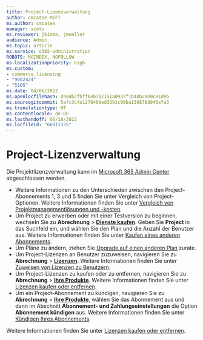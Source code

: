 ```yaml
---
title: Project-Lizenzverwaltung
author: cmcatee-MSFT
ms.author: cmcatee
manager: scotv
ms.reviewer: jkinma, jmueller
audience: Admin
ms.topic: article
ms.service: o365-administration
ROBOTS: NOINDEX, NOFOLLOW
ms.localizationpriority: high
ms.custom:
- commerce_licensing
- "9002424"
- "5105"
ms.date: 04/06/2022
ms.openlocfilehash: da84b2fbff6eb7a2151a0937f1b48b20e0c81d9b
ms.sourcegitcommit: 5afc3c4a1270409ed3691c90ba139878d845e7a3
ms.translationtype: HT
ms.contentlocale: de-DE
ms.lasthandoff: 06/10/2022
ms.locfileid: "66011335"
---
```

# <a name="project-license-management"></a>Project-Lizenzverwaltung

Die Projektlizenzverwaltung kann im [Microsoft 365 Admin Center](https://admin.microsoft.com/adminportal/home?ref=homepage) abgeschlossen werden.

- Weitere Informationen zu den Unterschieden zwischen den Project-Abonnements 1, 3 und 5 finden Sie unter Vergleich von Project-Optionen. Weitere Informationen finden Sie unter [Vergleich von Projektmanagementlösungen und -kosten](https://www.microsoft.com/microsoft-365/project/compare-microsoft-project-management-software?rtc=1&activetab=tabs%3aprimaryr1).
- Um Project zu erwerben oder mit einer Testversion zu beginnen, wechseln Sie zu **Abrechnung** > [**Dienste kaufen**](https://go.microsoft.com/fwlink/p/?linkid=868433). Geben Sie **Project** in das Suchfeld ein, und wählen Sie den Plan und die Anzahl der Benutzer aus. Weitere Informationen finden Sie unter [Kaufen eines anderen Abonnements](https://docs.microsoft.com/microsoft-365/commerce/try-or-buy-microsoft-365#buy-a-different-subscription).
- Um Pläne zu ändern, ziehen Sie [Upgrade auf einen anderen Plan](https://docs.microsoft.com/microsoft-365/commerce/subscriptions/upgrade-to-different-plan) zurate.
- Um Project-Lizenzen an Benutzer zuzuweisen, navigieren Sie zu **Abrechnung** > [**Lizenzen**](https://go.microsoft.com/fwlink/p/?linkid=842264). Weitere Informationen finden Sie unter [Zuweisen von Lizenzen zu Benutzern](https://docs.microsoft.com/microsoft-365/admin/manage/assign-licenses-to-users).
- Um Project-Lizenzen zu kaufen oder zu entfernen, navigieren Sie zu **Abrechnung** > [**Ihre Produkte**](https://go.microsoft.com/fwlink/p/?linkid=842054). Weitere Informationen finden Sie unter [Lizenzen kaufen oder entfernen](https://docs.microsoft.com/microsoft-365/commerce/licenses/buy-licenses#add-or-remove-licenses-for-your-business-subscription).
- Um ein Project-Abonnement zu kündigen, navigieren Sie zu **Abrechnung** > [**Ihre Produkte**](https://go.microsoft.com/fwlink/p/?linkid=842054), wählen Sie das Abonnement aus und dann im Abschnitt **Abonnement- und Zahlungseinstellungen** die Option **Abonnement kündigen** aus. Weitere Informationen finden Sie unter [Kündigen Ihres Abonnements](https://docs.microsoft.com/microsoft-365/commerce/subscriptions/cancel-your-subscription).

Weitere Informationen finden Sie unter [Lizenzen kaufen oder entfernen](https://docs.microsoft.com/microsoft-365/commerce/licenses/buy-licenses).